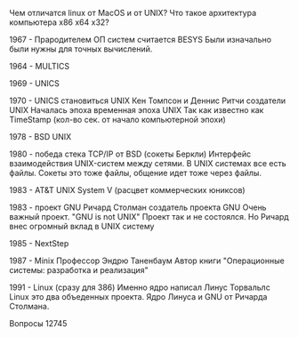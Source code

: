 Чем отличатся linux от MacOS и от UNIX?
Что такое архитектура компьютера x86 x64 x32?

1967 - Прародителем ОП систем считается BESYS
		Были изначально были нужны для точных вычислений.
		
1964 - MULTICS

1969 - UNICS

1970 - UNICS становиться UNIX
		Кен Томпсон и Деннис Ритчи создатели UNIX
		Началась эпоха временная эпоха UNIX
		Так как известно как TimeStamp (кол-во сек. от начало компьютерной эпохи)

1978 - BSD UNIX

1980 - победа стека TCP/IP от BSD (сокеты Беркли)
		Интерфейс взаимодействия UNIX-систем между сетями.
		В UNIX системах все есть файлы. 
		Сокеты это тоже файлы, общение идет тоже через файлы.

1983 - AT&T UNIX System V (расцвет коммерческих юниксов)

1983 - проект GNU
		Ричард Столман создатель проекта GNU
		Очень важный проект. "GNU is not UNIX"
		Проект так и не состоялся. Но Ричард внес 
		огромный вклад в UNIX систему

1985 - NextStep

1987 - Minix
		Профессор Эндрю Таненбаум
		Автор книги "Операционные системы: разработка и реализация"

1991 - Linux (сразу для 386)
		Именно ядро написал Линус Торвальлс 
		Linux это два объеденных проекта. Ядро Линуса и GNU от Ричарда Столмана.

Вопросы 12745



